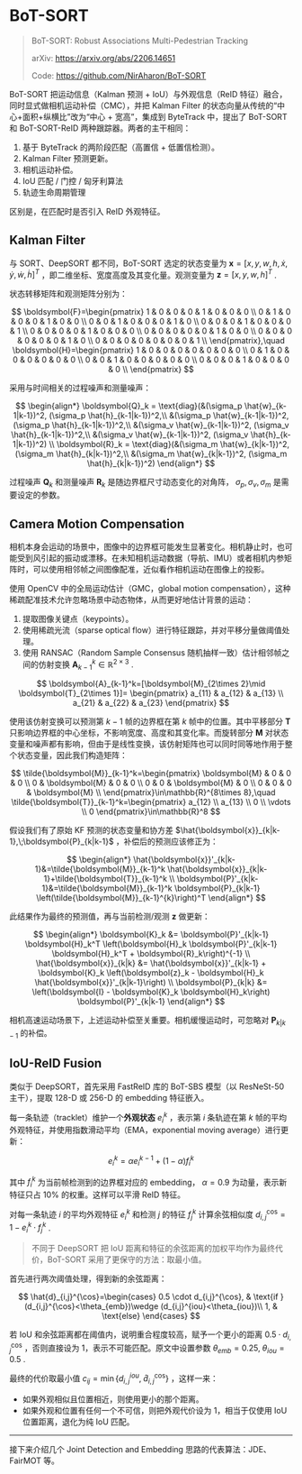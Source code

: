 # BoT-SORT

> BoT-SORT: Robust Associations Multi-Pedestrian Tracking
>
> arXiv: <https://arxiv.org/abs/2206.14651>
>
> Code: <https://github.com/NirAharon/BoT-SORT>

BoT-SORT 把运动信息（Kalman 预测 + IoU）与外观信息（ReID 特征）融合，同时显式做相机运动补偿（CMC），并把 Kalman Filter 的状态向量从传统的“中心+面积+纵横比”改为“中心 + 宽高”，集成到 ByteTrack 中，提出了 BoT-SORT 和 BoT-SORT-ReID 两种跟踪器。两者的主干相同：

1. 基于 ByteTrack 的两阶段匹配（高置信 + 低置信检测）。
2. Kalman Filter 预测更新。
3. 相机运动补偿。
4. IoU 匹配 / 门控 / 匈牙利算法
5. 轨迹生命周期管理

区别是，在匹配时是否引入 ReID 外观特征。

## Kalman Filter

与 SORT、DeepSORT 都不同，BoT-SORT 选定的状态变量为 $\boldsymbol{x}=[x,y,w,h,\dot{x},\dot{y},\dot{w},\dot{h}]^T$ ，即二维坐标、宽度高度及其变化量。观测变量为 $\boldsymbol{z}=[x,y,w,h]^T$ .

状态转移矩阵和观测矩阵分别为：

$$
\boldsymbol{F}=\begin{pmatrix}
1 & 0 & 0 & 0 & 1 & 0 & 0 & 0 \\
0 & 1 & 0 & 0 & 0 & 1 & 0 & 0 \\
0 & 0 & 1 & 0 & 0 & 0 & 1 & 0 \\
0 & 0 & 0 & 1 & 0 & 0 & 0 & 1 \\
0 & 0 & 0 & 0 & 1 & 0 & 0 & 0 \\
0 & 0 & 0 & 0 & 0 & 1 & 0 & 0 \\
0 & 0 & 0 & 0 & 0 & 0 & 1 & 0 \\
0 & 0 & 0 & 0 & 0 & 0 & 0 & 1 \\
\end{pmatrix},\quad
\boldsymbol{H}=\begin{pmatrix}
1 & 0 & 0 & 0 & 0 & 0 & 0 & 0 \\
0 & 1 & 0 & 0 & 0 & 0 & 0 & 0 \\
0 & 0 & 1 & 0 & 0 & 0 & 0 & 0 \\
0 & 0 & 0 & 1 & 0 & 0 & 0 & 0 \\
\end{pmatrix}
$$

采用与时间相关的过程噪声和测量噪声：

$$
\begin{align*}
\boldsymbol{Q}_k = \text{diag}(&(\sigma_p \hat{w}_{k-1|k-1})^2, (\sigma_p \hat{h}_{k-1|k-1})^2,\\
&(\sigma_p \hat{w}_{k-1|k-1})^2, (\sigma_p \hat{h}_{k-1|k-1})^2,\\
&(\sigma_v \hat{w}_{k-1|k-1})^2, (\sigma_v \hat{h}_{k-1|k-1})^2,\\
&(\sigma_v \hat{w}_{k-1|k-1})^2, (\sigma_v \hat{h}_{k-1|k-1})^2)
\\
\boldsymbol{R}_k = \text{diag}(&(\sigma_m \hat{w}_{k|k-1})^2, (\sigma_m \hat{h}_{k|k-1})^2,\\
&(\sigma_m \hat{w}_{k|k-1})^2, (\sigma_m \hat{h}_{k|k-1})^2)
\end{align*}
$$

过程噪声 $\boldsymbol{Q}_k$ 和测量噪声 $\boldsymbol{R}_k$ 是随边界框尺寸动态变化的对角阵， $\sigma_p,\sigma_v,\sigma_m$ 是需要设定的参数。

## Camera Motion Compensation

相机本身会运动的场景中，图像中的边界框可能发生显著变化。相机静止时，也可能受到风引起的振动或漂移。在未知相机运动数据（导航、IMU）或者相机内参矩阵时，可以使用相邻帧之间图像配准，近似看作相机运动在图像上的投影。

使用 OpenCV 中的全局运动估计（GMC，global motion compensation），这种稀疏配准技术允许忽略场景中动态物体，从而更好地估计背景的运动：

1. 提取图像关键点（keypoints）。
2. 使用稀疏光流（sparse optical flow）进行特征跟踪，并对平移分量做阈值处理。
3. 使用 RANSAC（Random Sample Consensus 随机抽样一致）估计相邻帧之间的仿射变换 $\boldsymbol{A}_{k-1}^k\in\mathbb{R}^{2\times 3}$ .

$$
\boldsymbol{A}_{k-1}^k=[\boldsymbol{M}_{2\times 2}\mid \boldsymbol{T}_{2\times 1}]=
\begin{pmatrix}
a_{11} & a_{12} & a_{13} \\
a_{21} & a_{22} & a_{23}
\end{pmatrix}
$$

使用该仿射变换可以预测第 $k-1$ 帧的边界框在第 $k$ 帧中的位置。其中平移部分 $\boldsymbol{T}$ 只影响边界框的中心坐标，不影响宽度、高度和其变化率。而旋转部分 $\boldsymbol{M}$ 对状态变量和噪声都有影响，但由于是线性变换，该仿射矩阵也可以同时同等地作用于整个状态变量，因此我们构造矩阵：

$$
\tilde{\boldsymbol{M}}_{k-1}^k=\begin{pmatrix}
\boldsymbol{M} & 0 & 0 & 0 \\
0 & \boldsymbol{M} & 0 & 0 \\
0 & 0 & \boldsymbol{M} & 0 \\
0 & 0 & 0 & \boldsymbol{M} \\
\end{pmatrix}\in\mathbb{R}^{8\times 8},\quad
\tilde{\boldsymbol{T}}_{k-1}^k=\begin{pmatrix}
a_{12} \\ a_{13} \\ 0 \\ \vdots \\ 0
\end{pmatrix}\in\mathbb{R}^8
$$

假设我们有了原始 KF 预测的状态变量和协方差 $\hat{\boldsymbol{x}}_{k|k-1},\;\boldsymbol{P}_{k|k-1}$ ，补偿后的预测应该修正为：

$$
\begin{align*}
\hat{\boldsymbol{x}}'_{k|k-1}&=\tilde{\boldsymbol{M}}_{k-1}^k \hat{\boldsymbol{x}}_{k|k-1}+\tilde{\boldsymbol{T}}_{k-1}^k \\
\boldsymbol{P}'_{k|k-1}&=\tilde{\boldsymbol{M}}_{k-1}^k \boldsymbol{P}_{k|k-1} \left(\tilde{\boldsymbol{M}}_{k-1}^{k}\right)^T
\end{align*}
$$

此结果作为最终的预测值，再与当前检测/观测 $\boldsymbol{z}$ 做更新：

$$
\begin{align*}
\boldsymbol{K}_k &= \boldsymbol{P}'_{k|k-1} \boldsymbol{H}_k^T \left(\boldsymbol{H}_k \boldsymbol{P}'_{k|k-1} \boldsymbol{H}_k^T + \boldsymbol{R}_k\right)^{-1}
\\
\hat{\boldsymbol{x}}_{k|k} &= \hat{\boldsymbol{x}}'_{k|k-1} + \boldsymbol{K}_k \left(\boldsymbol{z}_k - \boldsymbol{H}_k \hat{\boldsymbol{x}}'_{k|k-1}\right)
\\
\boldsymbol{P}_{k|k} &= \left(\boldsymbol{I} - \boldsymbol{K}_k \boldsymbol{H}_k\right) \boldsymbol{P}'_{k|k-1}
\end{align*}
$$

相机高速运动场景下，上述运动补偿至关重要。相机缓慢运动时，可忽略对 $\boldsymbol{P}_{k|k-1}$ 的补偿。

## IoU-ReID Fusion

类似于 DeepSORT，首先采用 FastReID 库的 BoT-SBS 模型（以 ResNeSt-50 主干），提取 128-D 或 256-D 的 embedding 特征嵌入。

每一条轨迹（tracklet）维护一个**外观状态** $e_i^k$ ，表示第 $i$ 条轨迹在第 $k$ 帧的平均外观特征，并使用指数滑动平均（EMA，exponential moving average）进行更新：

$$
e_i^k=\alpha e_i^{k-1} +(1-\alpha)f_i^k
$$

其中 $f_i^k$ 为当前帧检测到的边界框对应的 embedding， $\alpha=0.9$ 为动量，表示新特征只占 10% 的权重。这样可以平滑 ReID 特征。

对每一条轨迹 $i$ 的平均外观特征 $e_i^k$ 和检测 $j$ 的特征 $f_j^k$ 计算余弦相似度 $d_{i,j}^{\cos}=1-e_i^k\cdot f_j^k$ .

> 不同于 DeepSORT 把 IoU 距离和特征的余弦距离的加权平均作为最终代价，BoT-SORT 采用了更保守的方法：取最小值。

首先进行两次阈值处理，得到新的余弦距离：

$$
\hat{d}_{i,j}^{\cos}=\begin{cases}
0.5 \cdot d_{i,j}^{\cos}, & \text{if } (d_{i,j}^{\cos}<\theta_{emb})\wedge (d_{i,j}^{iou}<\theta_{iou})\\
1, & \text{else}
\end{cases}
$$

若 IoU 和余弦距离都在阈值内，说明重合程度较高，赋予一个更小的距离 $0.5 \cdot d_{i,j}^{\cos}$ ，否则直接设为 1，表示不可能匹配。原文中设置参数 $\theta_{emb}=0.25,\;\theta_{iou}=0.5$ .

最终的代价取最小值 $c_{ij}=\min\{d_{i,j}^{iou},\;\hat{d}_{i,j}^{\cos}\}$ ，这样一来：

- 如果外观相似且位置相近，则使用更小的那个距离。
- 如果外观和位置有任何一个不可信，则把外观代价设为 1，相当于仅使用 IoU 位置距离，退化为纯 IoU 匹配。

---

接下来介绍几个 Joint Detection and Embedding 思路的代表算法：JDE、FairMOT 等。

